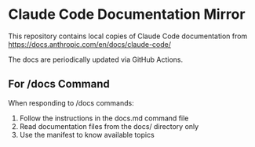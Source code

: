 # Claude Code Documentation Mirror

This repository contains local copies of Claude Code documentation from https://docs.anthropic.com/en/docs/claude-code/

The docs are periodically updated via GitHub Actions.

## For /docs Command

When responding to /docs commands:
1. Follow the instructions in the docs.md command file
2. Read documentation files from the docs/ directory only
3. Use the manifest to know available topics